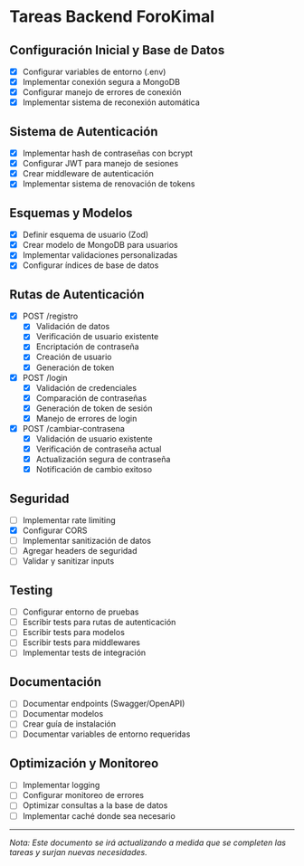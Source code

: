 # Tareas Backend ForoKimal

## Configuración Inicial y Base de Datos
- [x] Configurar variables de entorno (.env)
- [x] Implementar conexión segura a MongoDB
- [x] Configurar manejo de errores de conexión
- [x] Implementar sistema de reconexión automática

## Sistema de Autenticación
- [x] Implementar hash de contraseñas con bcrypt
- [x] Configurar JWT para manejo de sesiones
- [x] Crear middleware de autenticación
- [x] Implementar sistema de renovación de tokens

## Esquemas y Modelos
- [x] Definir esquema de usuario (Zod)
- [x] Crear modelo de MongoDB para usuarios
- [x] Implementar validaciones personalizadas
- [x] Configurar índices de base de datos

## Rutas de Autenticación
- [x] POST /registro
  - [x] Validación de datos
  - [x] Verificación de usuario existente
  - [x] Encriptación de contraseña
  - [x] Creación de usuario
  - [x] Generación de token

- [x] POST /login
  - [x] Validación de credenciales
  - [x] Comparación de contraseñas
  - [x] Generación de token de sesión
  - [x] Manejo de errores de login

- [x] POST /cambiar-contrasena
  - [x] Validación de usuario existente
  - [x] Verificación de contraseña actual
  - [x] Actualización segura de contraseña
  - [x] Notificación de cambio exitoso

## Seguridad
- [ ] Implementar rate limiting
- [x] Configurar CORS
- [ ] Implementar sanitización de datos
- [ ] Agregar headers de seguridad
- [ ] Validar y sanitizar inputs

## Testing
- [ ] Configurar entorno de pruebas
- [ ] Escribir tests para rutas de autenticación
- [ ] Escribir tests para modelos
- [ ] Escribir tests para middlewares
- [ ] Implementar tests de integración

## Documentación
- [ ] Documentar endpoints (Swagger/OpenAPI)
- [ ] Documentar modelos
- [ ] Crear guía de instalación
- [ ] Documentar variables de entorno requeridas

## Optimización y Monitoreo
- [ ] Implementar logging
- [ ] Configurar monitoreo de errores
- [ ] Optimizar consultas a la base de datos
- [ ] Implementar caché donde sea necesario

---
*Nota: Este documento se irá actualizando a medida que se completen las tareas y surjan nuevas necesidades.*
